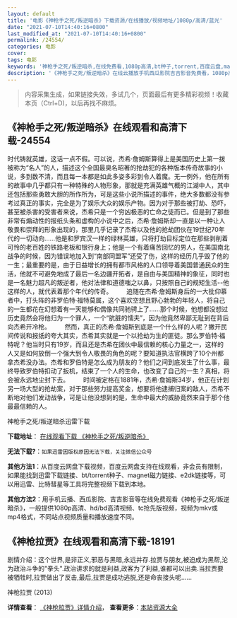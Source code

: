 ```yaml
---
layout: default
title: '电影《神枪手之死/叛逆暗杀》下载资源/在线播放/视频地址/1080p/高清/蓝光'
date: "2021-07-10T14:40:16+0800"
last_modified_at: "2021-07-10T14:40:16+0800"
permalink: /24554/
categories: 电影
cover:
tags: 电影
keywords: '神枪手之死/叛逆暗杀,在线免费看,1080p高清,bt种子,torrent,百度云盘,magnet,磁力链,迅雷下载资源'
description: '《神枪手之死/叛逆暗杀》在线云播放手机西瓜影院吉吉影音免费看，1080p高清bd/hd未删减完整版和tc抢先枪版，mkv/mp4格式，附带bt/torrent种子、magnet/磁力链、百度云盘、网盘资源迅雷下载链接'
---
```


>内容采集生成，如果链接失效，多试几个，页面最后有更多精彩视频！收藏本页（Ctrl+D)，以后再找不麻烦。


## 《神枪手之死/叛逆暗杀》在线观看和高清下载-24554

时代铸就英雄，这话一点不假。可以说，杰希&middot;詹姆斯算得上是美国历史上第一拨被称为“名人”的人，描述这个全国最臭名昭著的抢劫犯的各种版本传奇故事的小说，多到数不清，而且每一本都是如此多姿多彩到令人着魔。无一例外，他在所有的故事中几乎都只有一种特殊的人物形象，那就是充满英雄气概的江湖中人，其中还包括那些勇敢大胆的所作所为，可是这些小说所描述的事件，绝大多数都没有参考过真正的事实，完全是为了娱乐大众的娱乐产物。因为对于那些被打劫、恐吓，甚至被杀害的受害者来说，杰希只是一个穷凶极恶的亡命之徒而已。但是到了那些非常有煽动性的报纸头条和虚构的小说中之后，杰希·詹姆斯却一直是以一种让人敬畏和崇拜的形象出现的，那里几乎记录了杰希以及他的抢劫团伙在19世纪70年代的一切动向&hellip;…他是和罗宾汉一样的绿林英雄，只将打劫目标定位在那些剥削着可怜的老百姓的铁路老板和银行身上；他是一个有着痛苦回忆的男人，在美国南北战争的时候，因为错误地加入到“南部同盟军&rdquo;还受了伤，这样的经历几乎毁了他的一生；最重要的是，由于日益增长的拥有都市风格的人口领导着美国普通民众的生活，他就不可避免地成了最后一名边疆开拓者，是自由与美国精神的象征，同时也是一名魅力超凡的叛逆者，他对法律和道德嗤之以鼻，只按照自己的规矩生活--他这样的人，就代表着那个年代的传奇。 　　追随在杰希&middot;詹姆斯身后的一大批仰慕者中，打头阵的非罗伯特&middot;福特莫属，这个喜欢空想且野心勃勃的年轻人，将自己的一生都花在幻想着有一天能够和偶像共同驰骋上了……那个时候，他想都没想过历史竟然会将他归为一个罪人，一个&ldquo;肮脏的懦夫&rdquo;，因为他竟然卑鄙无耻到在背后向杰希开冷枪。 　　然而，真正的杰希&middot;詹姆斯到底是一个什么样的人呢？撇开民间传说和报纸的夸大其实，杰希其实就是一个以抢劫为生的匪徒。那么罗伯特·福特呢？他当时只有19岁，而且还是杰希在团伙中最信赖的核心力量之一，这样的人又是如何放倒一个强大到令人敬畏的角色的呢？要知道执法官横跨了10个州都拿杰希没办法。杰希和罗伯特是怎么成为朋友的？他们之间到底发生了什么事，最终导致罗伯特扣动了扳机，结束了一个人的生命，也改变了自己的一生？真相，将会被永远地尘封下去。 　　时间被定格在1881年，杰希·詹姆斯34岁，他正在计划另一场大型的抢劫案，对于那些努力提高奖金，想要将他逮捕归案的敌人，杰希不断地对他们发动战争，可是让他没想到的是，生命中最大的威胁竟然来自于那个他最最信赖的人。


神枪手之死/叛逆暗杀迅雷下载

**下载地址**： [在线观看下载 《神枪手之死/叛逆暗杀》](https://www.993dy.com//vod-detail-id-23655.html) 


**无法下载?**：`如果迅雷因版权原因无法下载，关注微信公众号 `

**其他方法1**：从百度云网盘下载视频，百度云网盘支持在线观看，非会员有限制，如果能找到迅雷下载链接、bt/torrent种子、magnet磁力链接、e2dk链接等，可以用迅雷、比特彗星等工具将完整视频下载到本地。

**其他方法2**：用手机云播、西瓜影院、吉吉影音等在线免费观看《神枪手之死/叛逆暗杀》，一般提供1080p高清、hd/bd高清视频、tc抢先版视频，视频为mkv或mp4格式，不同站点视频质量和播放速度不同。


## 《神枪拉贾》在线观看和高清下载-18191

剧情介绍：这个世界,是非正义,邪恶与黑暗,永远并存.拉贾与朋友,被迫成为黑帮,沦为政治斗争的"拳头".政治讲求的就是利益,政客为了利益,谁都可以出卖.当拉贾要被牺牲时,拉贾做出了反击,最后,拉贾是成功逃脱,还是命丧接头呢......


神枪拉贾 (2013)

**详情查看**： [《神枪拉贾》详情介绍](/movie/18191/)， **查看更多**：[本站资源大全](/movie/t/all/)

